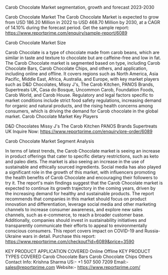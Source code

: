 Carob Chocolate Market segmentation, growth and forecast 2023-2030

Carob Chocolate Market
The Carob Chocolate Market is expected to grow from USD 186.20 Million in 2022 to USD 468.70 Million by 2030, at a CAGR of 14.10% during the forecast period.
Get the sample report: https://www.reportprime.com/enquiry/sample-report/6089 


Carob Chocolate Market Size

Carob Chocolate is a type of chocolate made from carob beans, which are similar in taste and texture to chocolate but are caffeine-free and low in fat. The Carob Chocolate market is segmented based on type, including Carob Chocolate Bars, Carob Chocolate Chips, and others, and application, including online and offline. It covers regions such as North America, Asia Pacific, Middle East, Africa, Australia, and Europe, with key market players such as D&D Chocolates, Missy J's, The Carob Kitchen, PANOS Brands, Supertreats UK, Casa do Bosque, Uncommon Carob, Foundation Foods, Carob World, and Carob House. Regulatory and legal factors specific to market conditions include strict food safety regulations, increasing demand for organic and natural products, and the rising health concerns among consumers, which is driving the demand for Carob chocolate in the global market.
Carob Chocolate Market Key Players

D&D Chocolates
Missy J's
The Carob Kitchen
PANOS Brands
Supertreats UK
Inquire Now: https://www.reportprime.com/enquiry/pre-order/6089 


Carob Chocolate Market Segment Analysis

In terms of latest trends, the Carob Chocolate market is seeing an increase in product offerings that cater to specific dietary restrictions, such as keto and paleo diets. The market is also seeing an increase in the use of sustainable and ethically sourced ingredients. Social media has also played a significant role in the growth of this market, with influencers promoting the health benefits of Carob Chocolate and encouraging their followers to try it.
The report's main findings suggest that the Carob Chocolate market is expected to continue its growth trajectory in the coming years, driven by the increasing demand for healthy and sustainable products. The report recommends that companies in this market should focus on product innovation and differentiation, leverage social media and other marketing channels to increase consumer awareness, and explore new sales channels, such as e-commerce, to reach a broader customer base. Additionally, companies should invest in sustainability initiatives and transparently communicate their efforts to appeal to environmentally conscious consumers.
This report covers impact on COVID-19 and Russia-Ukraine wars in detail.
Purchase this report:  https://www.reportprime.com/checkout?id=6089&price=3590 

KEY PRODUCT APPLICATION COVERED
Online
Offline
KEY PRODUCT TYPES COVERED
Carob Chocolate Bars
Carob Chocolate Chips
Others
Contact Info:
Krishna Sharma
US:- +1 507 500 7209
Email:- sales@reportprime.com
Website:- https://www.reportprime.com/
